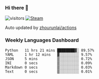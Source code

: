 ### Hi there 👋

![visitors](https://visitor-badge.glitch.me/badge?page_id=zhourunlai)
[![Steam](https://img.shields.io/badge/dynamic/json?label=Steam&query=%24.data.totalSubs&url=https%3A%2F%2Fapi.spencerwoo.com%2Fsubstats%2F%3Fsource%3DsteamGames%26queryKey%3D76561198285156854&suffix=%20Games&logo=steam&labelColor=134375&color=0b1a37&longCache=true)](http://steamcommunity.com/profiles/76561198285156854)

Auto updated by <a href="https://github.com/zhourunlai/zhourunlai/actions" target="_blank">zhourunlai/actions</a>

### Weekly Languages Dashboard

<!--PART:wakatime-->
```text
Python   11 hrs 21 mins ████████▓░ 89.57%
YAML     1 hr 12 mins   ▓░░░░░░░░░ 9.57%
JSON     5 mins         ▒░░░░░░░░░ 0.72%
INI      0 secs         ▒░░░░░░░░░ 0.09%
Markdown 0 secs         ▒░░░░░░░░░ 0.03%
Text     0 secs         ▒░░░░░░░░░ 0.01%
```
<!--PART:wakatime-->
